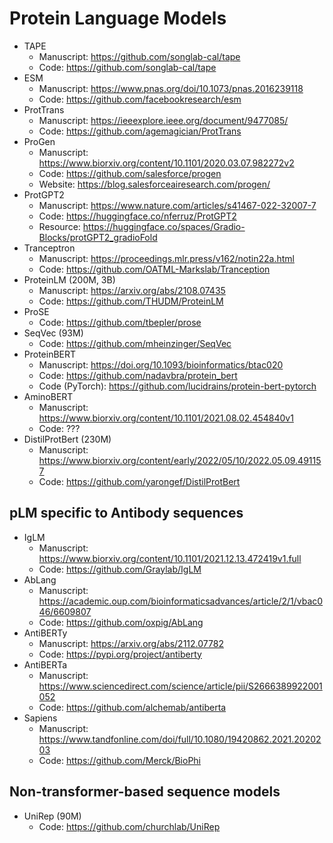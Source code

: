 # Protein Language Models
- TAPE
  - Manuscript: https://github.com/songlab-cal/tape
  - Code: https://github.com/songlab-cal/tape
- ESM
  - Manuscript: https://www.pnas.org/doi/10.1073/pnas.2016239118
  - Code: https://github.com/facebookresearch/esm
- ProtTrans
  - Manuscript: https://ieeexplore.ieee.org/document/9477085/
  - Code: https://github.com/agemagician/ProtTrans
- ProGen
  - Manuscript: https://www.biorxiv.org/content/10.1101/2020.03.07.982272v2
  - Code: https://github.com/salesforce/progen
  - Website: https://blog.salesforceairesearch.com/progen/
- ProtGPT2
  - Manuscript: https://www.nature.com/articles/s41467-022-32007-7
  - Code: https://huggingface.co/nferruz/ProtGPT2
  - Resource: https://huggingface.co/spaces/Gradio-Blocks/protGPT2_gradioFold
- Tranceptron
  - Manuscript: https://proceedings.mlr.press/v162/notin22a.html
  - Code: https://github.com/OATML-Markslab/Tranception
- ProteinLM (200M, 3B)
  - Manuscript: https://arxiv.org/abs/2108.07435
  - Code: https://github.com/THUDM/ProteinLM
- ProSE
  - Code: https://github.com/tbepler/prose
- SeqVec (93M)
  - Code: https://github.com/mheinzinger/SeqVec
- ProteinBERT
  - Manuscript: https://doi.org/10.1093/bioinformatics/btac020
  - Code: https://github.com/nadavbra/protein_bert
  - Code (PyTorch): https://github.com/lucidrains/protein-bert-pytorch
- AminoBERT
  - Manuscript: https://www.biorxiv.org/content/10.1101/2021.08.02.454840v1
  - Code: ???
- DistilProtBert (230M)
  - Manuscript: https://www.biorxiv.org/content/early/2022/05/10/2022.05.09.491157
  - Code: https://github.com/yarongef/DistilProtBert

## pLM specific to Antibody sequences
- IgLM
  - Manuscript: https://www.biorxiv.org/content/10.1101/2021.12.13.472419v1.full
  - Code: https://github.com/Graylab/IgLM
- AbLang
  - Manuscript: https://academic.oup.com/bioinformaticsadvances/article/2/1/vbac046/6609807
  - Code: https://github.com/oxpig/AbLang
- AntiBERTy
  - Manuscript: https://arxiv.org/abs/2112.07782
  - Code: https://pypi.org/project/antiberty
- AntiBERTa
  - Manuscript: https://www.sciencedirect.com/science/article/pii/S2666389922001052
  - Code: https://github.com/alchemab/antiberta
- Sapiens
  - Manuscript: https://www.tandfonline.com/doi/full/10.1080/19420862.2021.2020203
  - Code: https://github.com/Merck/BioPhi

## Non-transformer-based sequence models
- UniRep (90M)
  - Code: https://github.com/churchlab/UniRep
